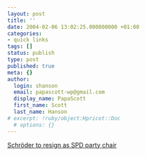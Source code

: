 ```yaml
---
layout: post
title: ''
date: 2004-02-06 13:02:25.000000000 +01:00
categories:
- quick links
tags: []
status: publish
type: post
published: true
meta: {}
author:
  login: shanson
  email: papascott-wp@gmail.com
  display_name: PapaScott
  first_name: Scott
  last_name: Hanson
# excerpt: !ruby/object:Hpricot::Doc
  # options: {}
---
```

<p><a title="Muntefering to take over, Scholz out as General Secretary" href="http://www.netzeitung.de/deutschland/272163.html">Schröder to resign as SPD party chair</a></p>
